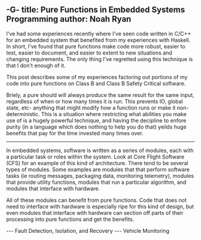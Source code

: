 -G-
title: Pure Functions in Embedded Systems Programming
author: Noah Ryan
---

I've had some experiences recently where I've seen code written in C/C++ for an embedded system
that benefited from my experiences with Haskell. In short, I've found that pure functions make code more robust, easier to test,
easier to document, and easier to extent to new situations and changing requirements.
The only thing I've regretted using this technique is that I don't enough of it.

This post describes some of my experiences factoring out portions of
my code into pure functions on Class B and Class B Safety Critical software.


Briely, a pure should will always produce the same result for the same input, regardless of when or how many times it is run.
This prevents IO, global state, etc- anything that might modify how a function runs or make it non-deterministic.
This is a situation where restricting what abilities you make use of is a hugely powerful technique, and having the decipline to
enfore purity (in a language which does nothing to help you do that) yeilds huge benefits that pay for the time invested many times over.


---


In embedded systems, software is written as a series of modules, each with a particular task or roles within the system. Look at
Core Flight Software (CFS) for an example of this kind of architecture. There tend to be several types of modules. Some examples are
modules that that perform software tasks (ie routing messages, packaging data, monitoring telemetry), modules that provide utility functions,
modules that run a particular algorithm, and modules that interface with hardware.


All of these modules can benefit from pure functions. Code that does not need to interface with hardware is especially ripe for this
kind of design, but even modules that interface with hardware can section off parts of their processing into pure functions and get the benefits.


--- Fault Detection, Isolation, and Recovery
--- Vehicle Monitoring



